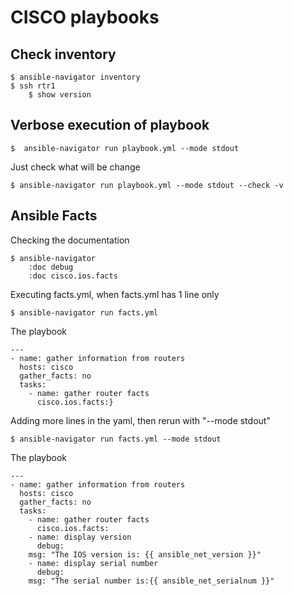 
# CISCO playbooks

## Check inventory
```
$ ansible-navigator inventory
$ ssh rtr1
	$ show version
```

## Verbose execution of playbook
```
$  ansible-navigator run playbook.yml --mode stdout
```

Just check what will be change

```
$ ansible-navigator run playbook.yml --mode stdout --check -v
```


## Ansible Facts

Checking the documentation

```
$ ansible-navigator
	:doc debug
	:doc cisco.ios.facts
```

Executing facts.yml, when facts.yml has 1 line only

```
$ ansible-navigator run facts.yml
```

The playbook

```
---
- name: gather information from routers
  hosts: cisco
  gather_facts: no
  tasks:
    - name: gather router facts
      cisco.ios.facts:}
```
	      
Adding more lines in the yaml, then rerun with "--mode stdout"

```
$ ansible-navigator run facts.yml --mode stdout
```

The playbook

```
---
- name: gather information from routers
  hosts: cisco
  gather_facts: no
  tasks:
    - name: gather router facts
      cisco.ios.facts:
    - name: display version
      debug:
	msg: "The IOS version is: {{ ansible_net_version }}"
    - name: display serial number
      debug:
	msg: "The serial number is:{{ ansible_net_serialnum }}"
		
```
